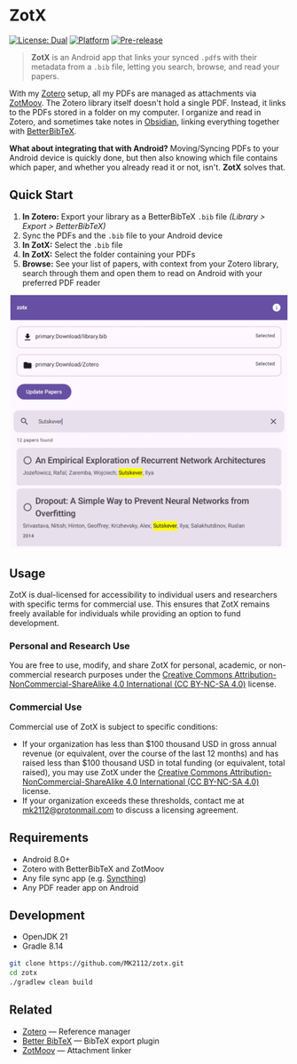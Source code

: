 # ZotX
[![License: Dual](https://img.shields.io/badge/License-Dual%20-lightgrey.svg)](https://github.com/MK2112/zotx/edit/main/README.md#usage)
[![Platform](https://img.shields.io/badge/platform-Android-blue)](#requirements)
[![Pre-release](https://img.shields.io/github/v/release/MK2112/zotx?include_prereleases&label=pre-release)](https://github.com/MK2112/zotx/releases)

> **ZotX** is an Android app that links your synced `.pdf`s with their metadata from a `.bib` file, letting you search, browse, and read your papers.

With my [Zotero](https://www.zotero.org/) setup, all my PDFs are managed as attachments via [ZotMoov](https://github.com/wileyyugioh/zotmoov). The Zotero library itself doesn't hold a single PDF. Instead, it links to the PDFs stored in a folder on my computer. I organize and read in Zotero, and sometimes take notes in [Obsidian](https://obsidian.md), linking everything together with [BetterBibTeX](https://retorque.re/zotero-better-bibtex/).

**What about integrating that with Android?** Moving/Syncing PDFs to your Android device is quickly done, but then also knowing which file contains which paper, and whether you already read it or not, isn't. **ZotX** solves that.

## Quick Start

1. **In Zotero:** Export your library as a BetterBibTeX `.bib` file
   *(Library > Export > BetterBibTeX)*
2. Sync the PDFs and the `.bib` file to your Android device
3. **In ZotX:** Select the `.bib` file
4. **In ZotX:** Select the folder containing your PDFs
5. **Browse:** See your list of papers, with context from your Zotero library, search through them and open them to read on Android with your preferred PDF reader

<p align="center">
  <img src="./img/zotx.jpg" alt="screenshot" style="width: 500px; height: auto;">
</p>

## Usage

ZotX is dual-licensed for accessibility to individual users and researchers with specific terms for commercial use. This ensures that ZotX remains freely available for individuals while providing an option to fund development.

### Personal and Research Use

You are free to use, modify, and share ZotX for personal, academic, or non-commercial research purposes under the [Creative Commons Attribution-NonCommercial-ShareAlike 4.0 International (CC BY-NC-SA 4.0)](LICENSE_INDIVIDUAL) license.

### Commercial Use

Commercial use of ZotX is subject to specific conditions:
- If your organization has less than $100 thousand USD in gross annual revenue (or equivalent, over the course of the last 12 months) and has raised less than $100 thousand USD in total funding (or equivalent, total raised), you may use ZotX under the [Creative Commons Attribution-NonCommercial-ShareAlike 4.0 International (CC BY-NC-SA 4.0)](LICENSE_INDIVIDUAL) license.
- If your organization exceeds these thresholds, contact me at [mk2112@protonmail.com](mailto:mk2112@protonmail.com) to discuss a licensing agreement.

## Requirements

- Android 8.0+
- Zotero with BetterBibTeX and ZotMoov
- Any file sync app (e.g. [Syncthing](https://syncthing.net/))
- Any PDF reader app on Android

## Development

- OpenJDK 21
- Gradle 8.14

```bash
git clone https://github.com/MK2112/zotx.git
cd zotx
./gradlew clean build
```

## Related

- [Zotero](https://www.zotero.org/) — Reference manager
- [Better BibTeX](https://retorque.re/zotero-better-bibtex/) — BibTeX export plugin
- [ZotMoov](https://github.com/wileyyugioh/zotmoov) — Attachment linker
